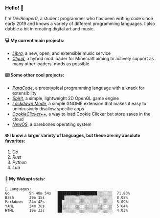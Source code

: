 ### Hello! 👋

I'm _DevReaper0_, a student programmer who has been writing code since early 2019 and knows a variety of different programming languages. I also dabble a bit in creating digital art and music.

#### 💻 My current main projects:

-   _[Libra](https://github.com/LibraMusic)_, a new, open, and extensible music service
-   _[Cloud](https://github.com/CloudLoaderMC/CloudLoader)_, a hybrid mod loader for Minecraft aiming to actively support as many other loaders' mods as possible

#### ⌨️ Some other cool projects:

-   _[ParaCode](https://github.com/ParaCodeLang/ParaCode)_, a prototypical programming language with a knack for extensibility
-   _[Spirit](https://gitlab.com/DevReaper0/SpiritEngine)_, a simple, lightweight 2D OpenGL game engine
-   _[Lockdown Mode](https://github.com/DevReaper0/GNOME-LockdownMode)_, a simple GNOME extension that makes it easy to unintrusively disallow specific apps
-   _[CookieClicker++](https://github.com/DevReaper0/CookieClickerPlusPlus)_, a way to load Cookie Clicker but store saves in the cloud
-   _[NewOS](https://github.com/DevReaper0/NewOS)_, a barebones operating system

#### 🌐 I know a larger variety of languages, but these are my absolute favorites:

1. _Go_
2. _Rust_
3. _Python_
4. _Lua_

#### 📡 My Wakapi stats:

```text
💾 Languages:
Go         5h 48m 54s   ██████████████████░░░░░░░  71.83%
Bash       39m 15s      ███░░░░░░░░░░░░░░░░░░░░░░  8.08%
Markdown   24m 42s      ██░░░░░░░░░░░░░░░░░░░░░░░  5.09%
YAML       24m 30s      ██░░░░░░░░░░░░░░░░░░░░░░░  5.04%
HTML       19m 33s      ██░░░░░░░░░░░░░░░░░░░░░░░  4.03%
```
